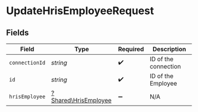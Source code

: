 # UpdateHrisEmployeeRequest


## Fields

| Field                                                       | Type                                                        | Required                                                    | Description                                                 |
| ----------------------------------------------------------- | ----------------------------------------------------------- | ----------------------------------------------------------- | ----------------------------------------------------------- |
| `connectionId`                                              | *string*                                                    | :heavy_check_mark:                                          | ID of the connection                                        |
| `id`                                                        | *string*                                                    | :heavy_check_mark:                                          | ID of the Employee                                          |
| `hrisEmployee`                                              | [?Shared\HrisEmployee](../../Models/Shared/HrisEmployee.md) | :heavy_minus_sign:                                          | N/A                                                         |